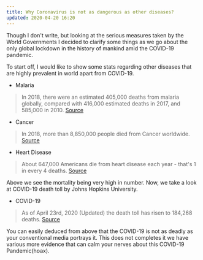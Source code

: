 ```yaml
---
title: Why Coronavirus is not as dangerous as other diseases?
updated: 2020-04-20 16:20
---
```


Though I don't write, but looking at the serious measures taken by the World Governments I decided to clarify some things as we go about the only global lockdown in the history of mankind amid the COVID-19 pandemic.

To start off, I would like to show some stats regarding other diseases that are highly prevalent in world apart from COVID-19.

* Malaria
> In 2018, there were an estimated 405,000 deaths from malaria globally, compared with 416,000 estimated deaths in 2017, and 585,000 in 2010.
[Source](https://www.who.int/news-room/feature-stories/detail/world-malaria-report-2019)

* Cancer
> In 2018, more than 8,850,000 people died from Cancer worldwide.
[Source](https://gco.iarc.fr/)

* Heart Disease
> About 647,000 Americans die from heart disease each year - that's 1 in every 4 deaths.
[Source](https://www.cdc.gov/heartdisease/facts.htm)

Above we see the mortality being very high in number. Now, we take a look at COVID-19 death toll by Johns Hopkins University.

* COVID-19
> As of April 23rd, 2020 (Updated) the death toll has risen to 184,268 deaths.
[Source](https://coronavirus.jhu.edu/map.html)

You can easily deduced from above that the COVID-19 is not as deadly as your conventional media portrays it. This does not completes it we have various more evidence that can calm your nerves about this COVID-19 Pandemic(hoax).




